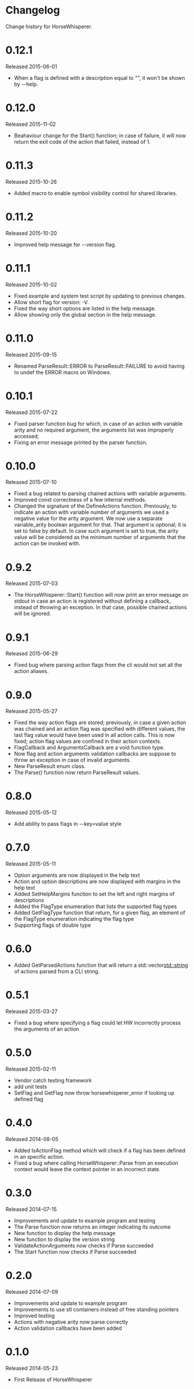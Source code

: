 # Changelog

Change history for HorseWhisperer.

# 0.12.1

Released 2015-06-01

* When a flag is defined with a description equal to "<hidden>", it
won't be shown by --help.

# 0.12.0

Released 2015-11-02

* Beahaviour change for the Start() function; in case of failure, it
will now return the exit code of the action that failed, instead of 1.

# 0.11.3

Released 2015-10-26

* Added macro to enable symbol visibility control for shared libraries.

# 0.11.2

Released 2015-10-20

* Improved help message for --version flag.

# 0.11.1

Released 2015-10-02

* Fixed example and system test script by updating to previous changes.
* Allow short flag for version: -V.
* Fixed the way short options are listed in the help message.
* Allow showing only the global section in the help message.

# 0.11.0

Released 2015-09-15

* Renamed ParseResult::ERROR to ParseResult::FAILURE to avoid having to undef
the ERROR macro on Windows.

# 0.10.1

Released 2015-07-22

* Fixed parser function bug for which, in case of an action with variable arity
and no required argument, the arguments list was improperly accessed;
* Fixing an error message printed by the parser function.

# 0.10.0

Released 2015-07-10

* Fixed a bug related to parsing chained actions with variable arguments.
* Improved const correctness of a few internal methods.
* Changed the signature of the DefineActions function. Previously, to indicate
an action with variable number of arguments we used a negative value for the
arity argument. We now use a separate variable_arity boolean argument for that.
That argument is optional; it is set to false by default. In case such argument
is set to true, the arity value will be considered as the minimum number of
arguments that the action can be invoked with.

# 0.9.2

Released 2015-07-03

* The HorseWhisperer::Start() function will now print an error message on stdout
in case an action is registered without defining a callback, instead of
throwing an exception. In that case, possible chained actions will be ignored.

# 0.9.1

Released 2015-06-29

* Fixed bug where parsing action flags from the cli would not set all the action
aliases.

# 0.9.0

Released 2015-05-27

* Fixed the way action flags are stored; previously, in case a given action
was chained and an action flag was specified with different values, the last
flag value would have been used in all action calls. This is now fixed; action
flag values are confined in their action contexts.
* FlagCallback and ArgumentsCallback are a void function type.
* Now flag and action arguments validation callbacks are suppose to throw an
exception in case of invalid arguments.
* New ParseResult enum class.
* The Parse() function now return ParseResult values.

# 0.8.0

Released 2015-05-12

* Add ability to pass flags in --key=value style

# 0.7.0

Released 2015-05-11

* Option arguments are now displayed in the help text
* Action and option descriptions are now displayed with margins in the help text
* Added SetHelpMargins function to set the left and right margins of descriptions
* Added the FlagType enumeration that lists the supported flag types
* Added GetFlagType function that return, for a given flag, an element of the
FlagType enumeration indicating the flag type
* Supporting flags of double type

# 0.6.0

* Added GetParsedActions function that will return a std::vector<std::string> of
actions parsed from a CLI string.

# 0.5.1

Released 2015-03-27

* Fixed a bug where specifying a flag could let HW incorrectly process the arguments of an action

# 0.5.0

Released 2015-02-11

* Vendor catch testing framework
* add unit tests
* SetFlag and GetFlag now throw horsewhisperer_error if looking up defined flag

# 0.4.0

Released 2014-08-05

* Added IsActionFlag method which will check if a flag has been defined in an specific action.
* Fixed a bug where calling HorseWhisperer::Parse from an execution context would leave the
context pointer in an incorrect state.

# 0.3.0

Released 2014-07-15

* Improvements and update to example program and testing
* The Parse function now returns an integer indicating its outcome
* New function to display the help message
* New function to display the version string
* ValidateActionArguments now checks if Parse succeeded
* The Start function now checks if Parse succeeded

# 0.2.0

Released 2014-07-09

* Improvements and update to example program
* Improvements to use stl containers instead of free standing pointers
* Improved testing
* Actions with negative arity now parse correctly
* Action validation callbacks have been added


# 0.1.0

Released 2014-05-23

* First Release of HorseWhisperer
